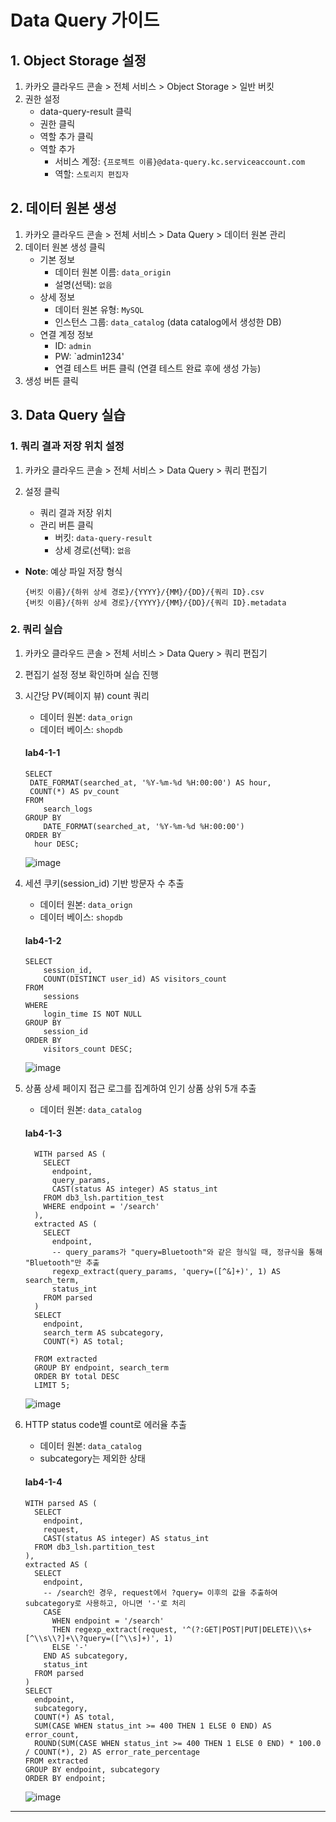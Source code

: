 # Data Query 가이드

## 1. Object Storage 설정
1. 카카오 클라우드 콘솔 > 전체 서비스 > Object Storage > 일반 버킷
2. 권한 설정
   - data-query-result 클릭
   - 권한 클릭
   - 역할 추가 클릭
   - 역할 추가
      - 서비스 계정: `{프로젝트 이름}@data-query.kc.serviceaccount.com`
      - 역할: `스토리지 편집자`


## 2. 데이터 원본 생성
1. 카카오 클라우드 콘솔 > 전체 서비스 > Data Query > 데이터 원본 관리
2. 데이터 원본 생성 클릭
   - 기본 정보
      - 데이터 원본 이름: `data_origin`
      - 설명(선택): `없음`
   - 상세 정보
      - 데이터 원본 유형: `MySQL`
      - 인스턴스 그룹: `data_catalog` (data catalog에서 생성한 DB)
   - 연결 계정 정보
      - ID: `admin`
      - PW: `admin1234'
      - 연결 테스트 버튼 클릭 (연결 테스트 완료 후에 생성 가능)
4. 생성 버튼 클릭


## 3. Data Query 실습
### 1. 쿼리 결과 저장 위치 설정
1. 카카오 클라우드 콘솔 > 전체 서비스 > Data Query > 쿼리 편집기
2. 설정 클릭
   
   - 쿼리 결과 저장 위치
   - 관리 버튼 클릭
      - 버킷: `data-query-result`
      - 상세 경로(선택): `없음`

- **Note**: 예상 파일 저장 형식
  
  ```
  {버킷 이름}/{하위 상세 경로}/{YYYY}/{MM}/{DD}/{쿼리 ID}.csv
  {버킷 이름}/{하위 상세 경로}/{YYYY}/{MM}/{DD}/{쿼리 ID}.metadata
  ```

### 2. 쿼리 실습
1. 카카오 클라우드 콘솔 > 전체 서비스 > Data Query > 쿼리 편집기
2. 편집기 설정 정보 확인하며 실습 진행
  
3. 시간당 PV(페이지 뷰) count 쿼리
   - 데이터 원본: `data_orign`
   - 데이터 베이스: `shopdb`
   #### **lab4-1-1**
   ```
   SELECT
    DATE_FORMAT(searched_at, '%Y-%m-%d %H:00:00') AS hour,
    COUNT(*) AS pv_count
   FROM
       search_logs
   GROUP BY
       DATE_FORMAT(searched_at, '%Y-%m-%d %H:00:00')
   ORDER BY
     hour DESC;
   ```
   ![image](https://github.com/user-attachments/assets/7cfcdc3b-dc3f-47b9-a400-9c7212846f96)

4. 세션 쿠키(session_id) 기반 방문자 수 추출
   - 데이터 원본: `data_orign`
   - 데이터 베이스: `shopdb`
   #### **lab4-1-2**
    ```
    SELECT
        session_id,
        COUNT(DISTINCT user_id) AS visitors_count
    FROM
        sessions
    WHERE
        login_time IS NOT NULL
    GROUP BY
        session_id
    ORDER BY
        visitors_count DESC;
    ```
    ![image](https://github.com/user-attachments/assets/417766ba-bca4-4214-b31a-e1210b9caead)

5. 상품 상세 페이지 접근 로그를 집계하여 인기 상품 상위 5개 추출
   - 데이터 원본: `data_catalog`
   #### **lab4-1-3**
   ```
	 WITH parsed AS (
	   SELECT 
	     endpoint,
	     query_params,
	     CAST(status AS integer) AS status_int
	   FROM db3_lsh.partition_test
	   WHERE endpoint = '/search'
	 ),
	 extracted AS (
	   SELECT 
	     endpoint,
	     -- query_params가 "query=Bluetooth"와 같은 형식일 때, 정규식을 통해 "Bluetooth"만 추출
	     regexp_extract(query_params, 'query=([^&]+)', 1) AS search_term,
	     status_int
	   FROM parsed
	 )
	 SELECT 
	   endpoint,
	   search_term AS subcategory,
	   COUNT(*) AS total;
	
	 FROM extracted
	 GROUP BY endpoint, search_term
	 ORDER BY total DESC
	 LIMIT 5;
    ```
   ![image](https://github.com/user-attachments/assets/e3024c3d-bc9f-47a9-8437-9a168c7cc34b)

6. HTTP status code별 count로 에러율 추출
   - 데이터 원본: `data_catalog`
   - subcategory는 제외한 상태
   #### **lab4-1-4**
    ```
	WITH parsed AS (
	  SELECT 
	    endpoint,
	    request,
	    CAST(status AS integer) AS status_int
	  FROM db3_lsh.partition_test
	),
	extracted AS (
	  SELECT 
	    endpoint,
	    -- /search인 경우, request에서 ?query= 이후의 값을 추출하여 subcategory로 사용하고, 아니면 '-'로 처리
	    CASE 
	      WHEN endpoint = '/search'
	      THEN regexp_extract(request, '^(?:GET|POST|PUT|DELETE)\\s+[^\\s\\?]+\\?query=([^\\s]+)', 1)
	      ELSE '-' 
	    END AS subcategory,
	    status_int
	  FROM parsed
	)
	SELECT 
	  endpoint,
	  subcategory,
	  COUNT(*) AS total,
	  SUM(CASE WHEN status_int >= 400 THEN 1 ELSE 0 END) AS error_count,
	  ROUND(SUM(CASE WHEN status_int >= 400 THEN 1 ELSE 0 END) * 100.0 / COUNT(*), 2) AS error_rate_percentage
	FROM extracted
	GROUP BY endpoint, subcategory
	ORDER BY endpoint;

    ```
    ![image](https://github.com/user-attachments/assets/c4594cd2-9572-44db-8634-c1e174d4a2d6)

---
